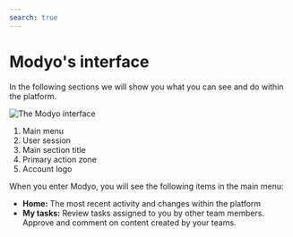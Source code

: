 ```yaml
---
search: true
---
```


# Modyo's interface

In the following sections we will show you what you can see and do within the platform.

![The Modyo interface](/assets/img/platform/modyo-screenshot.png)

1. Main menu
2. User session
3. Main section title
4. Primary action zone
5. Account logo

When you enter Modyo, you will see the following items in the main menu:

- **Home:** The most recent activity and changes within the platform
- **My tasks:** Review tasks assigned to you by other team members. Approve and comment on content created by your teams.
